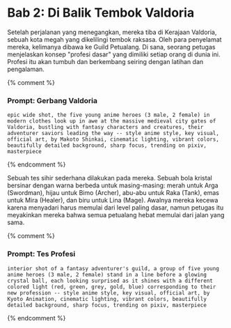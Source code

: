 # Bab 2: Di Balik Tembok Valdoria

Setelah perjalanan yang menegangkan, mereka tiba di Kerajaan Valdoria, sebuah kota megah yang dikelilingi tembok raksasa. Oleh para penyelamat mereka, kelimanya dibawa ke Guild Petualang. Di sana, seorang petugas menjelaskan konsep "profesi dasar" yang dimiliki setiap orang di dunia ini. Profesi itu akan tumbuh dan berkembang seiring dengan latihan dan pengalaman.

{% comment %}
### Prompt: Gerbang Valdoria
```
epic wide shot, the five young anime heroes (3 male, 2 female) in modern clothes look up in awe at the massive medieval city gates of Valdoria, bustling with fantasy characters and creatures, their adventurer saviors leading the way -- style anime style, key visual, official art, by Makoto Shinkai, cinematic lighting, vibrant colors, beautifully detailed background, sharp focus, trending on pixiv, masterpiece
```
{% endcomment %}

Sebuah tes sihir sederhana dilakukan pada mereka. Sebuah bola kristal bersinar dengan warna berbeda untuk masing-masing: merah untuk Arga (Swordman), hijau untuk Bimo (Archer), abu-abu untuk Raka (Tank), emas untuk Mira (Healer), dan biru untuk Lina (Mage). Awalnya mereka kecewa karena menyadari harus memulai dari level paling dasar, namun petugas itu meyakinkan mereka bahwa semua petualang hebat memulai dari jalan yang sama.

{% comment %}
### Prompt: Tes Profesi
```
interior shot of a fantasy adventurer's guild, a group of five young anime heroes (3 male, 2 female) stand in a line before a glowing crystal ball, each looking surprised as it shines with a different colored light (red, green, grey, gold, blue) corresponding to their new profession -- style anime style, key visual, official art, by Kyoto Animation, cinematic lighting, vibrant colors, beautifully detailed background, sharp focus, trending on pixiv, masterpiece
```
{% endcomment %}
